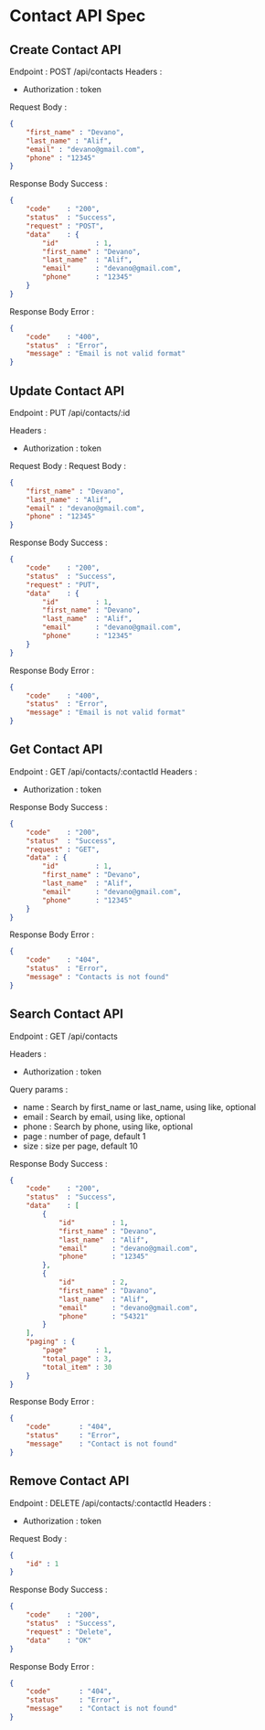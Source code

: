 # Contact API Spec

## Create Contact API
Endpoint : POST /api/contacts
Headers :
- Authorization : token

Request Body :
```json 
{
    "first_name" : "Devano",
    "last_name" : "Alif",
    "email" : "devano@gmail.com",
    "phone" : "12345"
}
```
Response Body Success :
```json 
{
    "code"    : "200",
    "status"  : "Success",
    "request" : "POST",
    "data"    : {
        "id"         : 1,
        "first_name" : "Devano",
        "last_name"  : "Alif",
        "email"      : "devano@gmail.com",
        "phone"      : "12345"
    }
}
```

Response Body Error :
```json 
{
    "code"    : "400",
    "status"  : "Error",
    "message" : "Email is not valid format"
}
```


## Update Contact API
<!-- pakai put karena sistemnya menimpa -->
Endpoint : PUT /api/contacts/:id

Headers :
- Authorization : token

Request Body :
Request Body :
```json 
{
    "first_name" : "Devano",
    "last_name" : "Alif",
    "email" : "devano@gmail.com",
    "phone" : "12345"
}
```
Response Body Success :
```json 
{
    "code"    : "200",
    "status"  : "Success",
    "request" : "PUT",
    "data"    : {
        "id"         : 1,
        "first_name" : "Devano",
        "last_name"  : "Alif",
        "email"      : "devano@gmail.com",
        "phone"      : "12345"
    }
}
```

Response Body Error :
```json 
{
    "code"    : "400",
    "status"  : "Error",
    "message" : "Email is not valid format"
}
```

## Get Contact API
Endpoint : GET /api/contacts/:contactId
Headers :
- Authorization : token

Response Body Success :
```json 
{
    "code"    : "200",
    "status"  : "Success",
    "request" : "GET",
    "data" : {
        "id"         : 1,
        "first_name" : "Devano",
        "last_name"  : "Alif",
        "email"      : "devano@gmail.com",
        "phone"      : "12345"
    }
}
```

Response Body Error :
```json 
{
    "code"    : "404",
    "status"  : "Error",
    "message" : "Contacts is not found"
}
```

## Search Contact API
Endpoint : GET /api/contacts

Headers :
- Authorization : token

Query params :
- name : Search by first_name or last_name, using like, optional
- email : Search by email, using like, optional
- phone : Search by phone, using like, optional
- page : number of page, default 1
- size : size per page, default 10

Response Body Success :
```json 
{
    "code"    : "200",
    "status"  : "Success",
    "data"    : [
        {
            "id"         : 1,
            "first_name" : "Devano",
            "last_name"  : "Alif",
            "email"      : "devano@gmail.com",
            "phone"      : "12345"
        },
        {
            "id"         : 2,
            "first_name" : "Davano",
            "last_name"  : "Alif",
            "email"      : "devano@gmail.com",
            "phone"      : "54321"
        }
    ],
    "paging" : {
        "page"       : 1,
        "total_page" : 3,
        "total_item" : 30
    }
}
```

Response Body Error :
```json 
{
    "code"       : "404",
    "status"     : "Error",
    "message"    : "Contact is not found"
}
```
## Remove Contact API
Endpoint : DELETE /api/contacts/:contactId
Headers :
- Authorization : token

Request Body : 
```json 
{
    "id" : 1
}
```
Response Body Success :
```json 
{
    "code"    : "200",
    "status"  : "Success",
    "request" : "Delete",
    "data"    : "OK"
}
```
Response Body Error :
```json 
{
    "code"       : "404",
    "status"     : "Error",
    "message"    : "Contact is not found"
}
```